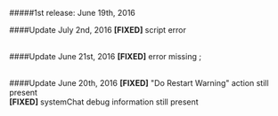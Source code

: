 #####1st release: June 19th, 2016

####Update July 2nd, 2016
**[FIXED]** script error <br />
<br />

####Update June 21st, 2016
**[FIXED]** error missing ; <br />
<br />

####Update June 20th, 2016
**[FIXED]** "Do Restart Warning" action still present <br />
**[FIXED]** systemChat debug information still present <br />
<br />
